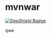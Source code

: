 # mvnwar

[![DepShield Badge](https://depshield.sonatype.org/badges/eduard-tita/mvnwar/depshield.svg)](https://depshield.github.io)

qwe
